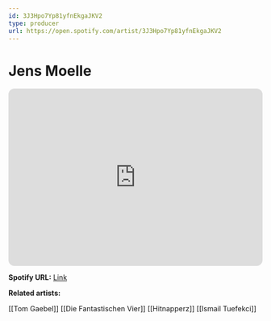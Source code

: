 ```yaml
---
id: 3J3Hpo7Yp81yfnEkgaJKV2
type: producer
url: https://open.spotify.com/artist/3J3Hpo7Yp81yfnEkgaJKV2
---
```

# Jens Moelle

<iframe style="border-radius:12px" src="https://open.spotify.com/embed/artist/3J3Hpo7Yp81yfnEkgaJKV2" width="100%" height="352" frameBorder="0" allowfullscreen="" allow="autoplay; clipboard-write; encrypted-media; fullscreen; picture-in-picture" loading="lazy"></iframe>

**Spotify URL:** [Link](https://open.spotify.com/artist/3J3Hpo7Yp81yfnEkgaJKV2)

**Related artists:**

[[Tom Gaebel]]
[[Die Fantastischen Vier]]
[[Hitnapperz]]
[[Ismail Tuefekci]]
